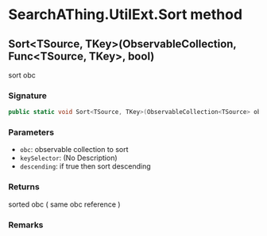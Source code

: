 # SearchAThing.UtilExt.Sort method
## Sort<TSource, TKey>(ObservableCollection<TSource>, Func<TSource, TKey>, bool)
sort obc

### Signature
```csharp
public static void Sort<TSource, TKey>(ObservableCollection<TSource> obc, Func<TSource, TKey> keySelector, bool descending = False)
```
### Parameters
- `obc`: observable collection to sort
- `keySelector`: (No Description)
- `descending`: if true then sort descending

### Returns
sorted obc ( same obc reference )
### Remarks

